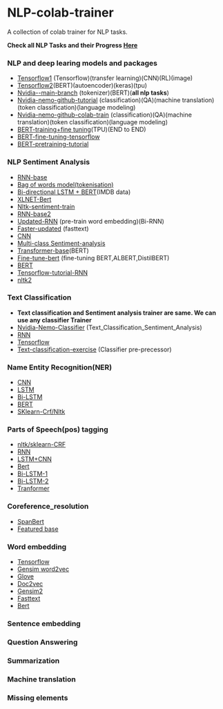 # NLP-colab-trainer
A collection of colab trainer for NLP tasks.

**Check all NLP Tasks and their Progress [Here](http://nlpprogress.com)** 

### NLP and deep learing models and packages

* [Tensorflow1](https://colab.research.google.com/github/Hvass-Labs/TensorFlow-Tutorials) (Tensorflow)(transfer learning)(CNN)(RL)(image)
* [Tensorflow2](https://colab.research.google.com/github/tensorflow/tpu)(BERT)(autoencoder)(keras)(tpu)
* [Nvidia--main-branch](https://docs.google.com/document/d/1UMRNY391vuseB7o-qJswet4PlUPBe0Eb7K6KZoGchg8/edit) (tokenizer)(BERT)(**all nlp tasks**)
* [Nvidia-nemo-github-tutorial](https://github.com/NVIDIA/NeMo/tree/main/nemo/collections/nlp/models) (classification)(QA)(machine translation)(token classification)(language modeling)
* [Nvidia-nemo-github-colab-train](https://github.com/NVIDIA/NeMo/tree/main/tutorials/nlp) (classification)(QA)(machine translation)(token classification)(language modeling)
* [BERT-training+fine tuning](https://colab.research.google.com/github/tensorflow/tpu/blob/master/tools/colab/bert_finetuning_with_cloud_tpus.ipynb)(TPU)(END to END)
* [BERT-fine-tuning-tensorflow](https://colab.research.google.com/github/tensorflow/models/blob/master/official/colab/fine_tuning_bert.ipynb)
* [BERT-pretraining-tutorial](https://colab.research.google.com/github/NVIDIA/NeMo/blob/0.9rc/examples/nlp/BERTPretrainingTutorial.ipynb)

### NLP Sentiment Analysis

* [RNN-base](https://colab.research.google.com/github/d2l-ai/d2l-en-colab/blob/master/chapter_natural-language-processing-applications/sentiment-analysis-rnn.ipynb)
* [Bag of words model(tokenisation)](https://github.com/prakharchoudhary/SentimentAnalysis/blob/master/sentiment_analysis.ipynb)
* [Bi-directional LSTM + BERT](https://github.com/hosein-m/SentimentAnalysis/blob/master/main.ipynb)(IMDB data)
* [XLNET-Bert](https://github.com/kcmankar/pytorch-sentiment-analysis-using-XLNet/blob/master/xlnet_sentiment_analysis.ipynb)
* [Nltk-sentiment-train](http://www.nltk.org/howto/sentiment.html)
* [RNN-base2](https://github.com/bentrevett/pytorch-sentiment-analysis/blob/master/1%20-%20Simple%20Sentiment%20Analysis.ipynb)
* [Updated-RNN](https://github.com/bentrevett/pytorch-sentiment-analysis/blob/master/2%20-%20Upgraded%20Sentiment%20Analysis.ipynb) (pre-train word embedding)(Bi-RNN)
* [Faster-updated](https://github.com/bentrevett/pytorch-sentiment-analysis/blob/master/3%20-%20Faster%20Sentiment%20Analysis.ipynb) (fasttext)
* [CNN](https://github.com/bentrevett/pytorch-sentiment-analysis/blob/master/4%20-%20Convolutional%20Sentiment%20Analysis.ipynb)
* [Multi-class Sentiment-analysis](https://github.com/bentrevett/pytorch-sentiment-analysis/blob/master/5%20-%20Multi-class%20Sentiment%20Analysis.ipynb)
* [Transformer-base](https://github.com/bentrevett/pytorch-sentiment-analysis/blob/master/6%20-%20Transformers%20for%20Sentiment%20Analysis.ipynb)(BERT)
* [Fine-tune-bert](https://github.com/barissayil/SentimentAnalysis) (fine-tuning BERT,ALBERT,DistilBERT)
* [BERT](https://github.com/rlagywns0213/Sentimental_Analysis_bert/blob/main/bert_classification.ipynb)
* [Tensorflow-tutorial-RNN](https://colab.research.google.com/github/Hvass-Labs/TensorFlow-Tutorials/blob/master/20_Natural_Language_Processing.ipynb)
* [nltk2](https://www.kaggle.com/ngyptr/python-nltk-sentiment-analysis)

### Text Classification

* **Text classification and Sentiment analysis trainer are same. We can use any classifier Trainer**
* [Nvidia-Nemo-Classifier](https://colab.research.google.com/github/NVIDIA/NeMo/blob/main/tutorials/nlp/Text_Classification_Sentiment_Analysis.ipynb) (Text_Classification_Sentiment_Analysis)
* [RNN](https://colab.research.google.com/github/tensorflow/docs/blob/master/site/en/tutorials/text/text_classification_rnn.ipynb)
* [Tensorflow](https://colab.research.google.com/github/FirebaseExtended/codelab-textclassification-android/blob/master/train_tflite_model.ipynb)
* [Text-classification-exercise](https://colab.research.google.com/drive/1Y-vJ49-Hw6zFkUx1ON1OYB4euC4vNKKJ) (Classifier pre-precessor)


### Name Entity Recognition(NER)

* [CNN](https://github.com/urigoren/nlp_ner_workshop/blob/master/notebooks/NER%20with%20CNN.ipynb)
* [LSTM](https://github.com/urigoren/nlp_ner_workshop/blob/master/notebooks/NER%20with%20LSTM.ipynb)
* [Bi-LSTM](https://github.com/urigoren/nlp_ner_workshop/blob/master/notebooks/NER_with_Pytorch_Bi_LSTM.ipynb)
* [BERT](https://colab.research.google.com/github/NVIDIA/NeMo/blob/0.9rc/examples/nlp/NERWithBERT.ipynb)
* [SKlearn-Crf/Nltk](https://colab.research.google.com/github/dipanjanS/nlp_workshop_odsc19/blob/master/Module03%20-%20Text%20Understanding/Project%20-%20Building%20NER%20Taggers.ipynb)

### Parts of Speech(pos) tagging

* [nltk/sklearn-CRF](https://colab.research.google.com/drive/1d7LO_0665DYw6DrVJXXautJAJzHHqYOm)
* [RNN](https://github.com/Phoeboooo/pos_tagging/blob/master/pos_tagging.ipynb)
* [LSTM+CNN](https://github.com/LeoTSH/cnn_lstm_pos_tagger/blob/master/Hybrid%20PoS%20Tagger%20Model.ipynb)
* [Bert](https://github.com/soutsios/pos-tagger-bert/blob/master/pos_tagger_bert.ipynb)
* [Bi-LSTM-1](https://github.com/Helvind/BiLSTM/blob/master/UD13_Load_Preprocess.py)
* [Bi-LSTM-2](https://github.com/bentrevett/pytorch-pos-tagging/blob/master/1%20-%20BiLSTM%20for%20PoS%20Tagging.ipynb)
* [Tranformer](https://github.com/bentrevett/pytorch-pos-tagging/blob/master/2%20-%20Fine-tuning%20Pretrained%20Transformers%20for%20PoS%20Tagging.ipynb)

### Coreference_resolution

* [SpanBert](https://colab.research.google.com/drive/1SlERO9Uc9541qv6yH26LJz5IM9j7YVra#scrollTo=yWXlf3vQKDo8)
* [Featured base](https://github.com/osamaqureshi/coreferencer-pronoun-resolution/blob/master/Coreferencer%20pronoun%20resolution.ipynb)

### Word embedding

* [Tensorflow](https://colab.research.google.com/github/tensorflow/docs/blob/master/site/en/tutorials/text/word_embeddings.ipynb#scrollTo=aPO4_UmfF0KH)
* [Gensim word2vec](https://github.com/cmasch/word-embeddings-from-scratch/blob/master/Create_Embeddings.ipynb)
* [Glove](https://github.com/buomsoo-kim/Word-embedding-with-Python/blob/master/GloVe/source%20code/GloVe.ipynb)
* [Doc2vec](https://github.com/buomsoo-kim/Word-embedding-with-Python/blob/master/doc2vec/source%20code/doc2vec.ipynb)
* [Gensim2](https://github.com/buomsoo-kim/Word-embedding-with-Python/blob/master/doc2vec/source%20code/doc2vec.ipynb)
* [Fasttext](https://github.com/Lausanne-ML-Meetup/ML-for-text-with-fasttext/blob/master/clean-fasttext.ipynb)
* [Bert](https://github.com/zhang587/Bert_word_embedding/blob/master/Bert_word_embedding.ipynb)

### Sentence embedding

### Question Answering

### Summarization

### Machine translation

### Missing elements











